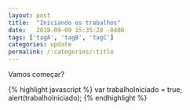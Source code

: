 ```yaml
---
layout: post
title:  "Iniciando os trabalhos"
date:   2018-09-09 15:35:28 -0400
tags: ['tagA', 'tagB', 'tagC']
categories: update
permalink: /:categories/:title
---
```

Vamos começar? 

{% highlight javascript %}
var trabalhoIniciado = true;
alert(trabalhoIniciado);
{% endhighlight %}
